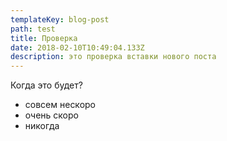 ```yaml
---
templateKey: blog-post
path: test
title: Проверка
date: 2018-02-10T10:49:04.133Z
description: это проверка вставки нового поста
---
```

Когда это будет?
- совсем нескоро
- очень скоро
- никогда
